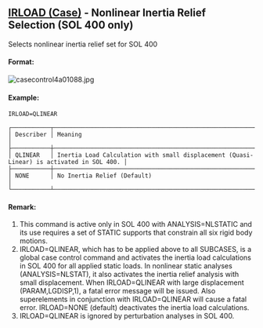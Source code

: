 ## [IRLOAD (Case)](https://help.hexagonmi.com/bundle/MSC_Nastran_2022.4/page/Nastran_Combined_Book/qrg/casecontrol4a/TOC.IRLOAD.Case.xhtml) - Nonlinear Inertia Relief Selection (SOL 400 only)

Selects nonlinear inertia relief set for SOL 400

#### Format:

![casecontrol4a01088.jpg](https://help-be.hexagonmi.com/bundle/MSC_Nastran_2022.4/page/Nastran_Combined_Book/qrg/casecontrol4a/../../../assets/casecontrol4a01088.jpg?_LANG=enus)

#### Example:

```nastran
IRLOAD=QLINEAR 
```

```text
┌───────────┬──────────────────────────────────────────────────────────────────────────────────────────┐
│ Describer │ Meaning                                                                                  │
├───────────┼──────────────────────────────────────────────────────────────────────────────────────────┤
│ QLINEAR   │ Inertia Load Calculation with small displacement (Quasi-Linear) is activated in SOL 400. │
├───────────┼──────────────────────────────────────────────────────────────────────────────────────────┤
│ NONE      │ No Inertia Relief (Default)                                                              │
└───────────┴──────────────────────────────────────────────────────────────────────────────────────────┘
```

#### Remark:

1. This command is active only in SOL 400 with ANALYSIS=NLSTATIC and its use requires a set of STATIC supports that constrain all six rigid body motions.
2. IRLOAD=QLINEAR, which has to be applied above to all SUBCASES, is a global case control command and activates the inertia load calculations in SOL 400 for all applied static loads. In nonlinear static analyses (ANALYSIS=NLSTAT), it also activates the inertia relief analysis with small displacement. When IRLOAD=QLINEAR with large displacement (PARAM,LGDISP,1), a fatal error message will be issued. Also superelements in conjunction with IRLOAD=QLINEAR will cause a fatal error.
IRLOAD=NONE (default) deactivates the inertia load calculations.
3. IRLOAD=QLINEAR is ignored by perturbation analyses in SOL 400.
